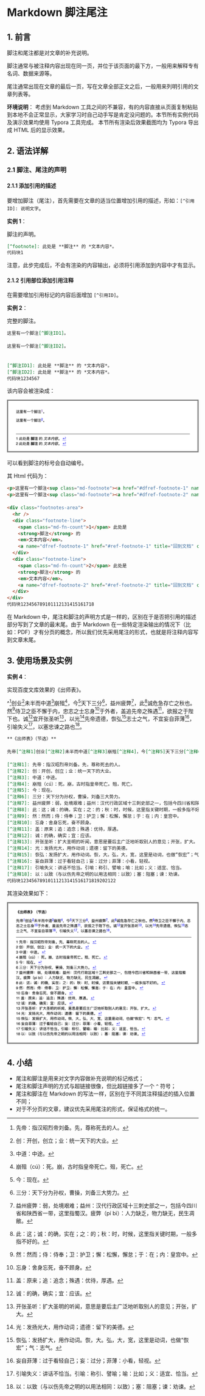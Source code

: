 # Markdown 脚注尾注



## 1. 前言

脚注和尾注都是对文章的补充说明。

脚注通常与被注释内容出现在同一页，并位于该页面的最下方，一般用来解释专有名词、数据来源等。

尾注通常出现在文章的最后一页，写在文章全部正文之后，一般用来列明引用的文章列表等。

**环境说明**：
考虑到 Markdown 工具之间的不兼容，有的内容直接从页面复制粘贴到本地不会正常显示，大家学习时自己动手写是肯定没问题的。本节所有实例代码及演示效果均使用 Typora 工具完成。
本节所有渲染后效果截图均为 Typora 导出成 HTML 后的显示效果。



## 2. 语法详解



### 2.1 脚注、尾注的声明

#### 2.1.1 添加引用的描述

要增加脚注（尾注），首先需要在文章的适当位置增加引用的描述，形如：`[^引用ID]: 说明文字`。

**实例 1**：

脚注的声明。

```markdown
[^footnote]: 此处是 **脚注** 的 *文本内容*。
代码块1
```

注意，此步完成后，不会有渲染的内容输出，必须将引用添加到内容中才有显示。

#### 2.1.2 引用部位添加引用注释

在需要增加引用标记的内容后面增加 `[^引用ID]`。

**实例 2**：

完整的脚注。

```markdown
这里有一个脚注[^脚注ID1]。

这里有一个脚注[^脚注ID2]。


[^脚注ID1]: 此处是 **脚注** 的 *文本内容*。
[^脚注ID2]: 此处是 **脚注** 的 *文本内容*。
代码块1234567
```

该内容会被渲染成：

![图片描述](assets/5ebc11bc0993569717060468.jpg)

可以看到脚注的标号会自动编号。

其 Html 代码为：

```html
<p>这里有一个脚注<sup class="md-footnote"><a href="#dfref-footnote-1" name="ref-footnote-1">1</a></sup>。</p> 
<p>这里有一个脚注<sup class="md-footnote"><a href="#dfref-footnote-2" name="ref-footnote-2">2</a></sup>。</p> 

<div class="footnotes-area">
  <hr /> 
  <div class="footnote-line">
    <span class="md-fn-count">1</span> 此处是 
    <strong>脚注</strong> 的 
    <em>文本内容</em>。 
    <a name="dfref-footnote-1" href="#ref-footnote-1" title="回到文档" class="reversefootnote">↩</a> 
  </div> 
  <div class="footnote-line">
    <span class="md-fn-count">2</span> 此处是 
    <strong>脚注</strong> 的 
    <em>文本内容</em>。 
    <a name="dfref-footnote-2" href="#ref-footnote-2" title="回到文档" class="reversefootnote">↩</a>
  </div>
</div> 
代码块123456789101112131415161718
```

在 Markdown 中，尾注和脚注的声明方式是一样的，区别在于是否把引用的描述部分写到了文章的最末尾。由于 Markdown 在一些特定渲染输出的情况下（比如：PDF）才有分页的概念，所以我们优先采用尾注的形式，也就是将注释内容写到文章末尾。



## 3. 使用场景及实例

**实例 4**：

实现百度文库效果的《出师表》。

^[^注释1]创业[^注释2]未半而中道[^注释3]崩殂[^注释4]，今[^注释5]天下三分[^注释6]，益州疲弊[^注释7]，此[^注释8]诚危急存亡之秋也。然[^注释9]侍卫之臣不懈于内，忠志之士忘身[^注释10]于外者，盖追先帝之殊遇[^注释11]，欲报之于陛下也。诚[^注释12]宜开张圣听[^注释13]，以光[^注释14]先帝遗德，恢弘[^注释15]志士之气，不宜妄自菲薄[^注释16]，引喻失义[^注释17]，以塞忠谏之路也[^注释18]。

```markdown
**《出师表》（节选）**

先帝[^注释1]创业[^注释2]未半而中道[^注释3]崩殂[^注释4]，今[^注释5]天下三分[^注释6]，益州疲弊[^注释7]，此[^注释8]诚危急存亡之秋也。然[^注释9]侍卫之臣不懈于内，忠志之士忘身[^注释10]于外者，盖追先帝之殊遇[^注释11]，欲报之于陛下也。诚[^注释12]宜开张圣听[^注释13]，以光[^注释14]先帝遗德，恢弘[^注释15]志士之气，不宜妄自菲薄[^注释16]，引喻失义[^注释17]，以塞忠谏之路也[^注释18]。

[^注释1]: 先帝：指汉昭烈帝刘备。先，尊称死去的人。
[^注释2]: 创：开创，创立；业：统一天下的大业。
[^注释3]: 中道：中途。
[^注释4]: 崩殂（cú）：死。崩，古时指皇帝死亡。殂，死亡。
[^注释5]: 今：现在。
[^注释6]: 三分：天下分为孙权，曹操，刘备三大势力。
[^注释7]: 益州疲弊：弱，处境艰难；益州：汉代行政区域十三刺史部之一，包括今四川省和陕西省一带，这里指蜀汉。疲弊（pí bì）：人力缺乏，物力缺无，民生凋敝。
[^注释8]: 此：这；诚：的确，实在；之：的；秋：时，时候，这里指关键时期，一般多指不好的。
[^注释9]: 然：然而；侍：侍奉；卫：护卫；懈：松懈，懈怠；于：在；内：皇宫中。
[^注释10]: 忘身：舍身忘死，奋不顾身。
[^注释11]: 盖：原来；追：追念；殊遇：优待，厚遇。
[^注释12]: 诚：的确，确实；宜：应该。
[^注释13]: 开张圣听：扩大圣明的听闻，意思是要后主广泛地听取别人的意见；开张，扩大。
[^注释14]: 光：发扬光大，用作动词；遗德：留下的美德。
[^注释15]: 恢弘：发扬扩大，用作动词。恢，大。弘，大，宽，这里是动词，也做“恢宏”；气：志气。
[^注释16]: 妄自菲薄：过于看轻自己；妄：过分；菲薄：小看，轻视。
[^注释17]: 引喻失义：讲话不恰当。引喻：称引、譬喻；喻：比如；义：适宜、恰当。
[^注释18]: 以：以致（与以伤先帝之明的以用法相同：以致）；塞：阻塞；谏：劝谏。
代码块12345678910111213141516171819202122
```

其渲染效果如下：

![图片描述](assets/5ebc11d3093c5e5616921248.jpg)



## 4. 小结

- 尾注和脚注是用来对文字内容做补充说明的标记格式；
- 尾注和脚注声明的方式与超链接很像，但比超链接多了一个 `^` 符号；
- 尾注和脚注在 Markdown 的写法一样，区别在于不同其注释描述的插入位置不同；
- 对于不分页的文章，建议优先采用尾注的形式，保证格式的统一。



[^注释1]: 先帝：指汉昭烈帝刘备。先，尊称死去的人。
[^注释2]: 创：开创，创立；业：统一天下的大业。
[^注释3]: 中道：中途。
[^注释4]: 崩殂（cú）：死。崩，古时指皇帝死亡。殂，死亡。
[^注释5]: 今：现在。
[^注释6]: 三分：天下分为孙权，曹操，刘备三大势力。
[^注释7]: 益州疲弊：弱，处境艰难；益州：汉代行政区域十三刺史部之一，包括今四川省和陕西省一带，这里指蜀汉。疲弊（pí bì）：人力缺乏，物力缺无，民生凋敝。
[^注释8]: 此：这；诚：的确，实在；之：的；秋：时，时候，这里指关键时期，一般多指不好的。
[^注释9]: 然：然而；侍：侍奉；卫：护卫；懈：松懈，懈怠；于：在；内：皇宫中。
[^注释10]: 忘身：舍身忘死，奋不顾身。
[^注释11]: 盖：原来；追：追念；殊遇：优待，厚遇。
[^注释12]: 诚：的确，确实；宜：应该。
[^注释13]: 开张圣听：扩大圣明的听闻，意思是要后主广泛地听取别人的意见；开张，扩大。
[^注释14]: 光：发扬光大，用作动词；遗德：留下的美德。
[^注释15]: 恢弘：发扬扩大，用作动词。恢，大。弘，大，宽，这里是动词，也做“恢宏”；气：志气。
[^注释16]: 妄自菲薄：过于看轻自己；妄：过分；菲薄：小看，轻视。
[^注释17]: 引喻失义：讲话不恰当。引喻：称引、譬喻；喻：比如；义：适宜、恰当。
[^注释18]: 以：以致（与以伤先帝之明的以用法相同：以致）；塞：阻塞；谏：劝谏。